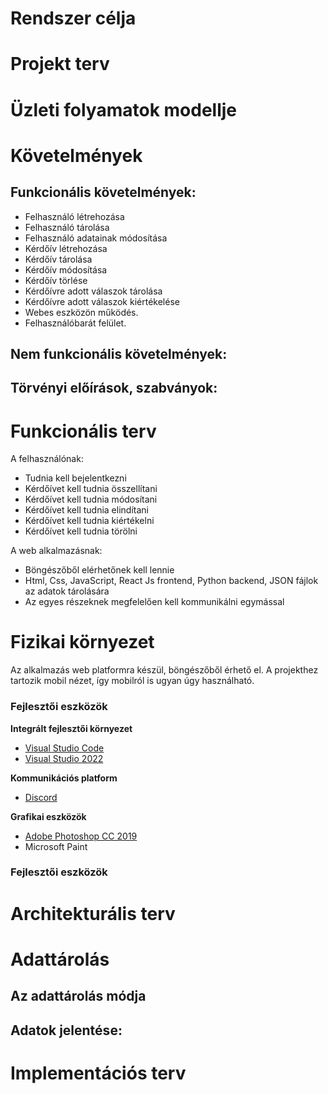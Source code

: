 # Rendszer célja

# Projekt terv

# Üzleti folyamatok modellje

# Követelmények

## Funkcionális követelmények:
- Felhasználó létrehozása 
- Felhasználó tárolása
- Felhasználó adatainak módosítása
- Kérdőív létrehozása
- Kérdőív tárolása
- Kérdőív módosítása
- Kérdőív törlése
- Kérdőívre adott válaszok tárolása
- Kérdőívre adott válaszok kiértékelése
- Webes eszközön működés.
- Felhasználóbarát felület.

## Nem funkcionális követelmények:

## Törvényi előírások, szabványok:

# Funkcionális terv
A felhasználónak:

- Tudnia kell bejelentkezni
- Kérdőívet kell tudnia összellítani
- Kérdőívet kell tudnia módosítani
- Kérdőívet kell tudnia elindítani
- Kérdőívet kell tudnia kiértékelni
- Kérdőívet kell tudnia törölni


A web alkalmazásnak:

- Böngészőből elérhetőnek kell lennie
- Html, Css, JavaScript, React Js frontend, Python backend, JSON fájlok az adatok tárolására
- Az egyes részeknek megfelelően kell kommunikálni egymással

# Fizikai környezet
Az alkalmazás web platformra készül, böngészőből érhető el. A projekthez tartozik mobil nézet, így mobilról is ugyan úgy használható.

### Fejlesztői eszközök
**Integrált fejlesztői környezet**
- [Visual Studio Code](https://code.visualstudio.com/)
- [Visual Studio 2022](https://visualstudio.microsoft.com/vs/)

**Kommunikációs platform**
- [Discord](https://discord.com/)

**Grafikai eszközök**
- [Adobe Photoshop CC 2019](https://www.adobe.com/products/photoshop.html)
- Microsoft Paint


### Fejlesztői eszközök

# Architekturális terv

# Adattárolás

## Az adattárolás módja

## Adatok jelentése:

# Implementációs terv
